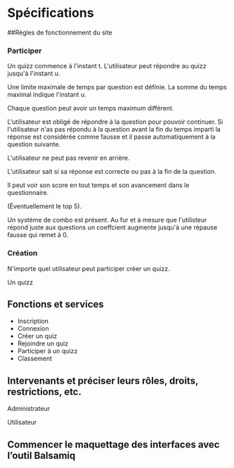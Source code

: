 # Spécifications

##Règles de fonctionnement du site



### Participer

Un quizz commence à l'instant  t. L'utilisateur peut répondre au quizz jusqu'à l'instant u.

Une limite maximale de temps par question est définie. La somme du temps maximal indique l'instant u.

Chaque question peut avoir un temps maximum différent.

L'utilisateur est obligé de répondre à la question pour pouvoir continuer.
Si l'utilisateur n'as pas répondu à la question avant la fin du temps imparti la réponse est considérée comme fausse et il passe automatiquement à la question suivante.

L'utilisateur ne peut pas revenir en arrière.

L'utilisateur sait si sa réponse est correcte ou pas à la fin de la question.

Il peut voir son score en tout temps et son avancement dans le questionnaire.

(Éventuellement le top 5).

Un système de combo est présent. Au fur et à mesure que l'utilisteur répond juste aux questions un coeffcient augmente jusqu'à une répause fausse qui remet à 0.

### Création

N'importe quel utilisateur peut participer créer un quizz.

Un quizz 



## Fonctions et services

- Inscription
- Connexion
- Créer un quiz
- Rejoindre un quiz
- Participer à un quizz
- Classement

## Intervenants et préciser leurs rôles, droits, restrictions, etc.

Administrateur

Utilisateur

## Commencer le maquettage des interfaces avec l’outil Balsamiq